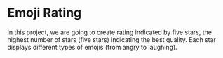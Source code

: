 # Emoji Rating

In this project, we are going to create rating indicated by five stars, the highest number of stars (five stars) indicating the best quality. Each star displays different types of emojis (from angry to laughing). 
